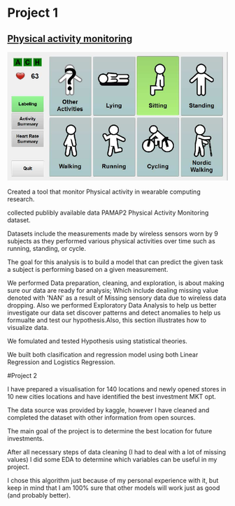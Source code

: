 
# Project 1

## [Physical activity monitoring](file:///Users/michaelolanipekun/Downloads/DataScienceRM_Report2.html)


![image1](physicalActivity.png)

Created a tool that  monitor Physical activity in wearable computing research.

collected publibly available data  PAMAP2 Physical Activity Monitoring dataset.

Datasets include the  measurements made by wireless sensors worn by 9 subjects as they performed various physical activities over time such as running, standing, or cycle. 

The  goal for this analysis is to build a model that can predict the given task a subject is performing based on a given measurement.

We performed Data preparation, cleaning, and exploration, is about making sure our data are ready for analysis; Which include dealing missing value denoted with 'NAN' as a result of Missing sensory data due to wireless data dropping. Also we performed Exploratory Data Analysis to help us better investigate our data set discover patterns and detect anomalies to help us formualte and test our hypothesis.Also, this section illustrates how to visualize data.

We fomulated and tested Hypothesis using statistical theories.

 We built both clasification and regression model using both  Linear Regression and Logistics Regression.
  
 #Project 2
 
 I have prepared a visualisation for 140 locations and newly opened stores in 10 new cities locations and have identified the best investment MKT opt.

The data source was provided by kaggle, however I have cleaned and completed the dataset with other information from open sources.

The main goal of the project is to determine the best location for future investments.

After all necessary steps of data cleaning (I had to deal with a lot of missing values) I did some EDA to determine which variables can be useful in my project.

I chose this algorithm just because of my personal experience with it, but keep in mind that I am 100% sure that other models will work just as good (and probably better).

